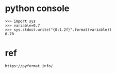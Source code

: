 # python console
```{text}
>>> import sys
>>> variable=0.7
>>> sys.stdout.write("{0:1.2f}".format(variable))
0.70
```

# ref
```
https://pyformat.info/
```
